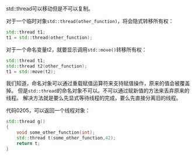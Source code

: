 std::thread可以移动但是不可以复制。

对于一个临时对象`std::thread(other_function)`，将会隐式转移所有权：
```cpp
std::thread t1;
t1 = std::thread(other_function);
```

对于一个命名变量t2，就要显示调用`std::move()`转移所有权：
```cpp
std::thread t1;
std::thread t2(other_function);
t1 = std::move(t2);
```

我们知道，命名对象可以通过重载赋值运算符来支持赋值操作，原来的值会被覆盖掉。
但是`std::thread`的命名对象不可以。不可以通过赋新值的方法来丢弃原来的线程。
解决方法就是要么先显式等待线程的完成，要么先直接分离旧的线程。

代码0205，可以返回一个线程对象：
```cpp
std::thread g()
{
    void some_other_function(int);
    std::thread t(some_other_function,42);
    return t;
}
```

